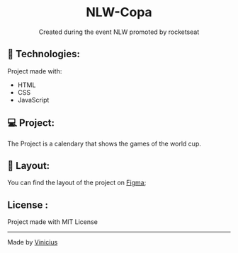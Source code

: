 <h1 align='center'>NLW-Copa</h1>

<div align="center">

Created during the event NLW promoted by rocketseat

</div>


## 🚀 Technologies:
Project made with:
- HTML
- CSS
- JavaScript

## 💻 Project:
The Project is a calendary that shows the games of the world cup.

## 📝 Layout:
You can find the layout of the project on [Figma](https://www.figma.com/community/file/1169028052212317700);

## License :
Project made with MIT License 

---

Made by [Vinicius](https://github.com/ViniciusMaiaM)
